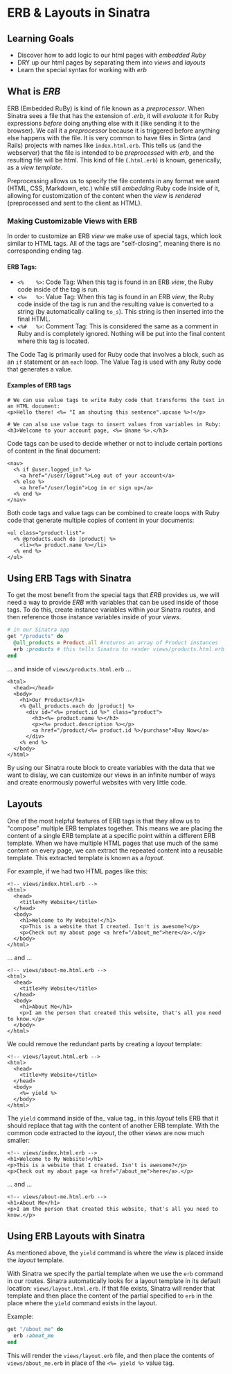 # ERB & Layouts in Sinatra
## Learning Goals
- Discover how to add logic to our html pages with _embedded Ruby_
- DRY up our html pages by separating them into _views_ and _layouts_
- Learn the special syntax for working with _erb_

## What is _ERB_
ERB (Embedded RuBy) is kind of file known as a _preprocessor_. When Sinatra sees a file that has the extension of _.erb_, it will _evaluate_ it for Ruby expressions _before_ doing anything else with it (like sending it to the browser). We call it a _preprocessor_ because it is triggered before anything else happens with the file. It is very common to have files in Sintra (and Rails) projects with names like `index.html.erb`. This tells us (and the webserver) that the file is intended to be _preprocessed_ with _erb_, and the resulting file will be html. This kind of file (`.html.erb`) is known, generically, as a _view template_.

Preprocessing allows us to specify the file contents in any format we want (HTML, CSS, Markdown, etc.) while still _embedding_ Ruby code inside of it, allowing for customization of the content when the _view_ is _rendered_ (preprocessed and sent to the client as HTML).

### Making Customizable Views with ERB
In order to customize an ERB _view_ we make use of special tags, which look similar to HTML tags. All of the tags are "self-closing", meaning there is no corresponding ending tag.

#### ERB Tags:
- `<%    %>`: Code Tag: When this tag is found in an ERB _view_, the Ruby code inside of the tag is run.
- `<%=   %>`: Value Tag: When this tag is found in an ERB _view_, the Ruby code inside of the tag is run and the resulting value is converted to a string (by automatically calling `to_s`). This string is then inserted into the final HTML.
- `<%#   %>`: Comment Tag: This is considered the same as a comment in Ruby and is completely ignored. Nothing will be put into the final content where this tag is located.

The Code Tag is primarily used for Ruby code that involves a block, such as an `if` statement or an `each` loop. The Value Tag is used with any Ruby code that generates a value.

#### Examples of ERB tags
```erb
# We can use value tags to write Ruby code that transforms the text in an HTML document:
<p>Hello there! <%= "I am shouting this sentence".upcase %>!</p>

# We can also use value tags to insert values from variables in Ruby:
<h3>Welcome to your account page, <%= @name %>.</h3>
```

Code tags can be used to decide whether or not to include certain portions of content in the final document:

```erb
<nav>
  <% if @user.logged_in? %>
    <a href="/user/logout">Log out of your account</a>
  <% else %>
    <a href="/user/login">Log in or sign up</a>
  <% end %>
</nav>
```

Both code tags and value tags can be combined to create loops with Ruby code that generate multiple copies of content in your documents:

```erb
<ul class="product-list">
  <% @products.each do |product| %>
    <li><%= product.name %></li>
  <% end %>
</ul>
```

## Using ERB Tags with Sinatra
To get the most benefit from the special tags that _ERB_ provides us, we will need a way to provide _ERB_ with variables that can be used inside of those tags. To do this, create instance variables within your Sinatra _routes_, and then reference those instance variables inside of your _views_.

```ruby
# in our Sinatra app
get "/products" do
  @all_products = Product.all #returns an array of Product instances
  erb :products # this tells Sinatra to render views/products.html.erb
end
```
... and inside of `views/products.html.erb` ...
```erb
<html>
  <head></head>
  <body>
    <h1>Our Products</h1>
    <% @all_products.each do |product| %>
      <div id="<%= product.id %>" class="product">
        <h3><%= product.name %></h3>
        <p><%= product.description %></p>
        <a href="/product/<%= product.id %>/purchase">Buy Now</a>
      </div>
    <% end %>
  </body>
</html>
```

By using our Sinatra route block to create variables with the data that we want to dislay, we can customize our views in an infinite number of ways and create enormously powerful websites with very little code.

## Layouts
One of the most helpful features of ERB tags is that they allow us to "compose" multiple ERB templates together. This means we are placing the content of a single ERB template at a specific point within a different ERB template. When we have multiple HTML pages that use much of the same content on every page, we can extract the repeated content into a reusable template. This extracted template is known as a _layout_.

For example, if we had two HTML pages like this:
```erb
<!-- views/index.html.erb -->
<html>
  <head>
    <title>My Website</title>
  </head>
  <body>
    <h1>Welcome to My Website!</h1>
    <p>This is a website that I created. Isn't is awesome?</p>
    <p>Check out my about page <a href="/about_me">here</a>.</p>
  </body>
</html>
```
... and ...
```erb
<!-- views/about-me.html.erb -->
<html>
  <head>
    <title>My Website</title>
  </head>
  <body>
    <h1>About Me</h1>
    <p>I am the person that created this website, that's all you need to know.</p>
  </body>
</html>
```

We could remove the redundant parts by creating a _layout_ template:
```erb
<!-- views/layout.html.erb -->
<html>
  <head>
    <title>My Website</title>
  </head>
  <body>
    <%= yield %>
  </body>
</html>
```

The `yield` command inside of the_ value tag_ in this _layout_ tells ERB that it should replace that tag with the content of another ERB template. With the common code extracted to the _layout_, the other _views_ are now much smaller:

```erb
<!-- views/index.html.erb -->
<h1>Welcome to My Website!</h1>
<p>This is a website that I created. Isn't is awesome?</p>
<p>Check out my about page <a href="/about_me">here</a>.</p>
```
... and ...
```erb
<!-- views/about-me.html.erb -->
<h1>About Me</h1>
<p>I am the person that created this website, that's all you need to know.</p>
```

## Using ERB Layouts with Sinatra
As mentioned above, the `yield` command is where the _view_ is placed inside the _layout_ template.

With Sinatra we specify the partial template when we use the `erb` command in our routes. Sinatra automatically looks for a layout template in its default location: `views/layout.html.erb`. If that file exists, Sinatra will render that template and then place the content of the partial specified to `erb` in the place where the `yield` command exists in the layout.

Example:
```ruby
get "/about_me" do
  erb :about_me
end
```

This will render the `views/layout.erb` file, and then place the contents of `views/about_me.erb` in place of the `<%= yield %>` value tag.
